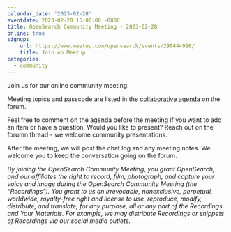 ```yaml
---
calendar_date: '2023-02-28'
eventdate: 2023-02-28 15:00:00 -0800
title: OpenSearch Community Meeting - 2023-02-28
online: true
signup:
    url: https://www.meetup.com/opensearch/events/290444926/
    title: Join on Meetup
categories:
  - community
---
```


Join us for our online community meeting.

Meeting topics and passcode are listed in the [collaborative agenda](https://forum.opensearch.org/t/opensearch-community-meeting-2023-0228/11895) on the forum.

Feel free to comment on the agenda before the meeting if you want to add an item or have a question. Would you like to present? Reach out on the forumn thread - we welcome community presentations. 

After the meeting, we will post the chat log and any meeting notes. We welcome you to keep the conversation going on the forum. 

*By joining the OpenSearch Community Meeting, you grant OpenSearch, and our affiliates the right to record, film, photograph, and capture your voice and image during the OpenSearch Community Meeting (the “Recordings”). You grant to us an irrevocable, nonexclusive, perpetual, worldwide, royalty-free right and license to use, reproduce, modify, distribute, and translate, for any purpose, all or any part of the Recordings and Your Materials. For example, we may distribute Recordings or snippets of Recordings via our social media outlets.*
